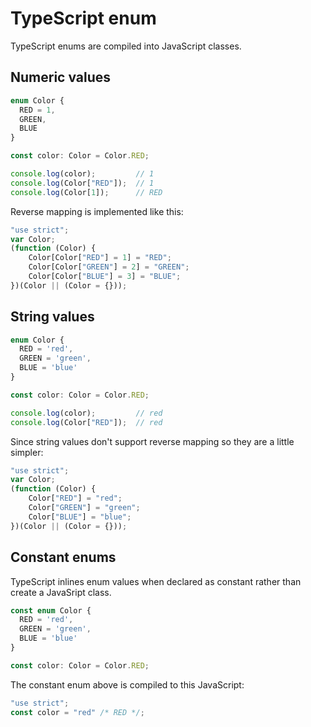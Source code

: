 # TypeScript enum

TypeScript enums are compiled into JavaScript classes.

## Numeric values
```typescript
enum Color {
  RED = 1,
  GREEN,
  BLUE
}

const color: Color = Color.RED;

console.log(color);         // 1
console.log(Color["RED"]);  // 1
console.log(Color[1]);      // RED
```

Reverse mapping is implemented like this:

```javascript
"use strict";
var Color;
(function (Color) {
    Color[Color["RED"] = 1] = "RED";
    Color[Color["GREEN"] = 2] = "GREEN";
    Color[Color["BLUE"] = 3] = "BLUE";
})(Color || (Color = {}));
```

## String values
```typescript
enum Color {
  RED = 'red',
  GREEN = 'green',
  BLUE = 'blue'
}

const color: Color = Color.RED;

console.log(color);         // red
console.log(Color["RED"]);  // red
```

Since string values don't support reverse mapping so they are a little simpler:

```javascript
"use strict";
var Color;
(function (Color) {
    Color["RED"] = "red";
    Color["GREEN"] = "green";
    Color["BLUE"] = "blue";
})(Color || (Color = {}));
```

## Constant enums
TypeScript inlines enum values when declared as constant rather than create a JavaSript class.
```typescript
const enum Color {
  RED = 'red',
  GREEN = 'green',
  BLUE = 'blue'
}

const color: Color = Color.RED;
```
The constant enum above is compiled to this JavaScript:
```javascript
"use strict";
const color = "red" /* RED */;
```
